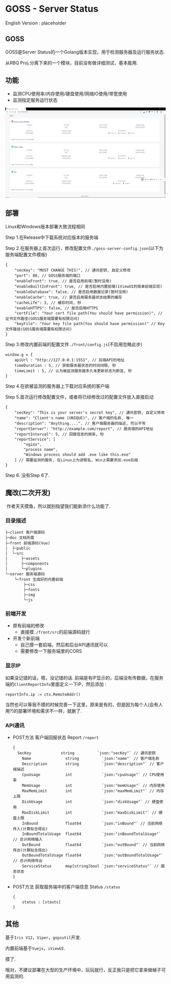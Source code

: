 # GOSS - Server Status

  English Version : placeholder

## GOSS

  GOSS是Server Status的一个Golang版本实现，用于检测服务器及运行服务状态.

  从RBQ Proj.分离下来的一个模块，目前没有做详细测试，基本能用.

## 功能

- 监测CPU使用率/内存使用/硬盘使用/网络IO使用/带宽使用
- 监测指定服务运行状态

![demo](.\doc\demo.png)

## 部署

  Linux和Windows版本部署大致流程相同

  Step 1.在Release中下载系统对应版本的服务端

  Step 2.在服务器上首次运行，修改配置文件`./goss-server-config.json`(以下为服务端配置文件模板)

```
{
    "secKey": "MUST CHANGE THIS!", // 通讯密钥, 自定义修改
    "port": 80,	// GOSS服务端的端口
	"enableFront": true, // 是否启用前端(暂时没用)
	"enableBuiltInFront": true, // 是否启用内置前端(iViewUI的简单前端实现)
	"enableDatabase": false, // 是否启用数据记录(暂时没用)
	"enableCache": true, // 是否启用服务器状态结果的缓存
	"cacheLife": 3, // 缓存时间, 秒
	"enableHTTPS": false, // 是否启用HTTPS
	"certFile": "Your cert file path(You should have permission)", // 证书文件路径(GOSS服务端需要有权限访问)
	"keyFile": "Your key file path(You should have permission)" // Key文件路径(GOSS服务端需要有权限访问)
}
```

  Step 3.修改内置前端的配置文件`./front/config.js`(不启用忽略此步)

```
window.g = {
	apiUrl : "http://127.0.0.1:1551", // 后端API的地址
	timeDuration : 5, // 获取服务器状态的时间间隔, 秒
	timeLimit : 5, // 认为被监测服务器多久未更新状态为断连, 秒
}
```

  Step 4.在欲被监测的服务器上下载对应系统的客户端

  Step 5.首次运行修改配置文件，或者将已经修改过的配置文件放入直接启动

```
{
    "secKey": "This is your server's secret key", // 通讯密钥, 自定义修改
    "name": "Client's name (UNIQUE)", // 客户端的名称, 唯一
	"description": "Anything....", // 客户端服务器的描述, 可以不写
    "reportServer": "http://example.com/report", // 服务端的API地址
	"reportInterval": 5, // 回报信息的频率, 秒
    "reportService": [
		"nginx",
        "process name",
		"Windows process should add .exe like this.exe"
    ] // 需要监测的服务, 在Linux上为进程名, Win上需要添加.exe后缀
}
```

  Step 6. 没有Step 6了.

## 魔改(二次开发)

​    作者天天摸鱼，所以就别指望我们能新添什么功能了.

### 目录描述

```
├─client 客户端源码
├─doc 文档所需
├─front 前端源码(Vue)
│  ├─public
│  └─src
│      ├─assets
│      ├─components
│      └─plugins
└─server 服务端源码
    └─front 生成好的内置前端
        ├─css
        ├─fonts
        ├─img
        └─js
```

### 前端开发

- 原有前端的修改
    - 直接摸`./front/src`的前端源码就行
- 开发个新前端
    - 自己摸一套前端，然后和后台API通讯就可以
    - 需要修改一下服务端里的CORS

### 显示IP

  如果没记错的话，嗯，没记错的话. 前端是有IP显示的，后端没有传数据，在服务端的`ClientReportInfo`里面定义一下IP，然后添加 :

```
reportInfo.ip := ctx.RemoteAddr()
```

  当然也可以等我不摸的时候完善一下这里，原来是有的，但是因为每个人(会有人用?)的部署环境和需求不一样，就删了.

### API通讯

- POST方法 客户端回报状态 Report `/report`

    ```
    {
      SecKey             string          `json:"secKey"` // 通讯密钥
    	Name               string          `json:"name"` // 客户端名称
    	Description        string          `json:"description"` // 客户端描述
    	CpuUsage           int             `json:"cpuUsage"` // CPU使用率
    	MemUsage           int             `json:"memUsage"` // 内存使用
    	MaxMemLimit        int             `json:"maxMemLimit"` // 内存上限
    	DiskUsage          int             `json:"diskUsage"` // 硬盘使用
    	MaxDiskLimit       int             `json:"maxDiskLimit"` // 硬盘上限
    	InBound            float64         `json:"inBound"` // 当前网络传入(计算拟合得出)
    	InBoundTotalUsage  float64         `json:"inBoundTotalUsage"` // 总计网络输入
    	OutBound           float64         `json:"outBound"` // 当前网络传出(计算拟合得出)
    	OutBoundTotalUsage float64         `json:"outBoundTotalUsage"` // 总计网络传出
    	ServiceStatus      map[string]bool `json:"serviceStatus"` // 服务状态
    }
    ```

- POST方法 获取服务端中的客户端信息 Status `/status`

    ```
    {
        status : [stauts]
    }
    ```

## 其他

基于`Iris V12`，`Viper`，`gopsutil`开发.

内置前端基于`Vuejs`，`iViewUI`.

摸了.

哦对，不建议部署在大型的生产环境中，玩玩就行，反正我只是把它拿来做梯子可用监测的.